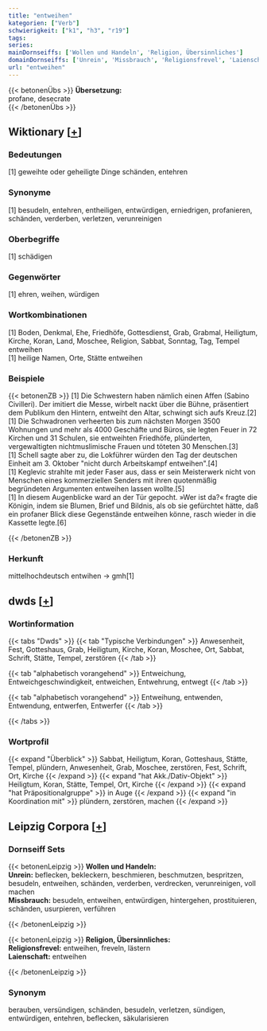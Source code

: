 ```yaml
---
title: "entweihen"
kategorien: ["Verb"]
schwierigkeit: ["k1", "h3", "r19"]
tags:
series:
mainDornseiffs: ['Wollen und Handeln', 'Religion, Übersinnliches']
domainDornseiffs: ['Unrein', 'Missbrauch', 'Religionsfrevel', 'Laienschaft']
url: "entweihen"
---
```


{{< betonenÜbs >}}
**Übersetzung:**  
profane, desecrate  
{{< /betonenÜbs >}}

## Wiktionary [[+](https://de.wiktionary.org/wiki/entweihen)]

### Bedeutungen
[1] geweihte oder geheiligte Dinge schänden, entehren  

### Synonyme
[1] besudeln, entehren, entheiligen, entwürdigen, erniedrigen, profanieren, schänden, verderben, verletzen, verunreinigen  

### Oberbegriffe
[1] schädigen  

### Gegenwörter
[1] ehren, weihen, würdigen  

### Wortkombinationen
[1] Boden, Denkmal, Ehe, Friedhöfe, Gottesdienst, Grab, Grabmal, Heiligtum, Kirche, Koran, Land, Moschee, Religion, Sabbat, Sonntag, Tag, Tempel entweihen  
[1] heilige Namen, Orte, Stätte entweihen  

### Beispiele
{{< betonenZB >}}
[1] Die Schwestern haben nämlich einen Affen (Sabino Civilleri). Der imitiert die Messe, wirbelt nackt über die Bühne, präsentiert dem Publikum den Hintern, entweiht den Altar, schwingt sich aufs Kreuz.[2]  
[1] Die Schwadronen verheerten bis zum nächsten Morgen 3500 Wohnungen und mehr als 4000 Geschäfte und Büros, sie legten Feuer in 72 Kirchen und 31 Schulen, sie entweihten Friedhöfe, plünderten, vergewaltigten nichtmuslimische Frauen und töteten 30 Menschen.[3]  
[1] Schell sagte aber zu, die Lokführer würden den Tag der deutschen Einheit am 3. Oktober "nicht durch Arbeitskampf entweihen".[4]  
[1] Keglevic strahlte mit jeder Faser aus, dass er sein Meisterwerk nicht von Menschen eines kommerziellen Senders mit ihren quotenmäßig begründeten Argumenten entweihen lassen wollte.[5]  
[1] In diesem Augenblicke ward an der Tür gepocht. »Wer ist da?« fragte die Königin, indem sie Blumen, Brief und Bildnis, als ob sie gefürchtet hätte, daß ein profaner Blick diese Gegenstände entweihen könne, rasch wieder in die Kassette legte.[6]  

{{< /betonenZB >}}
### Herkunft
mittelhochdeutsch entwihen → gmh[1]  



## dwds [[+](https://www.dwds.de/wb/entweihen)]

### Wortinformation
{{< tabs "Dwds" >}}
{{< tab "Typische Verbindungen" >}}
Anwesenheit, Fest, Gotteshaus, Grab, Heiligtum, Kirche, Koran, Moschee, Ort, Sabbat, Schrift, Stätte, Tempel, zerstören
{{< /tab >}}

{{< tab "alphabetisch vorangehend" >}}
Entweichung, Entweichgeschwindigkeit, entweichen, Entwehrung, entwegt
{{< /tab >}}

{{< tab "alphabetisch vorangehend" >}}
Entweihung, entwenden, Entwendung, entwerfen, Entwerfer
{{< /tab >}}

{{< /tabs >}}

### Wortprofil
{{< expand "Überblick" >}} Sabbat, Heiligtum, Koran, Gotteshaus, Stätte, Tempel, plündern, Anwesenheit, Grab, Moschee, zerstören, Fest, Schrift, Ort, Kirche {{< /expand >}}
{{< expand "hat Akk./Dativ-Objekt" >}} Heiligtum, Koran, Stätte, Tempel, Ort, Kirche {{< /expand >}}
{{< expand "hat Präpositionalgruppe" >}} in Auge {{< /expand >}}
{{< expand "in Koordination mit" >}} plündern, zerstören, machen {{< /expand >}}

## Leipzig Corpora [[+](https://corpora.uni-leipzig.de/en/res?word=entweihen&corpusId=deu_newscrawl-public_2018)]

### Dornseiff Sets
{{< betonenLeipzig >}}
**Wollen und Handeln:**  
**Unrein:** beflecken, bekleckern, beschmieren, beschmutzen, bespritzen, besudeln, entweihen, schänden, verderben, verdrecken, verunreinigen, voll machen  
**Missbrauch:** besudeln, entweihen, entwürdigen, hintergehen, prostituieren, schänden, usurpieren, verführen  

{{< /betonenLeipzig >}}


{{< betonenLeipzig >}}
**Religion, Übersinnliches:**  
**Religionsfrevel:** entweihen, freveln, lästern  
**Laienschaft:** entweihen  

{{< /betonenLeipzig >}}

### Synonym
berauben, versündigen, schänden, besudeln, verletzen, sündigen, entwürdigen, entehren, beflecken, säkularisieren

